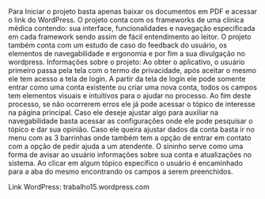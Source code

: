 Para Iniciar o projeto basta apenas baixar os documentos em PDF e acessar o link do WordPress.
O projeto conta com os frameworks de uma clínica médica contendo: sua interface, funcionalidades e navegação especificada em cada framework sendo assim de fácil entendimento ao leitor.
O projeto também conta com um estudo de caso do feedback do usuário, os elementos de navegabilidade e ergonomia e por fim a sua divulgação no wordpress.
Informações sobre o projeto: 
Ao obter o aplicativo, o usuário primeiro passa pela tela com o termo de privacidade, após aceitar o mesmo ele tem acesso a tela de login.
A partir da tela de login ele pode somente entrar como uma conta existente ou criar uma nova conta, todos os campos tem elementos visuais e intuitivos para o ajudar no processo.
Ao fim deste processo, se não ocorrerem erros ele já pode acessar o tópico de interesse na página principal. Caso ele deseje ajustar algo para auxiliar na navegabilidade basta acessar as configurações onde ele pode pesquisar o tópico e dar sua opinião. Caso ele queira ajustar dados da conta basta ir no menu com as 3 barrinhas onde também tem a opção de entrar em contato com a opção de pedir ajuda a um atendente. O sininho serve como uma forma de avisar ao usuário informações sobre sua conta e atualizações no sistema.
Ao clicar em algum tópico específico o usuário é encaminhado para a aba do mesmo encontrando os campos a serem preenchidos.

Link WordPress: trabalho15.wordpress.com
